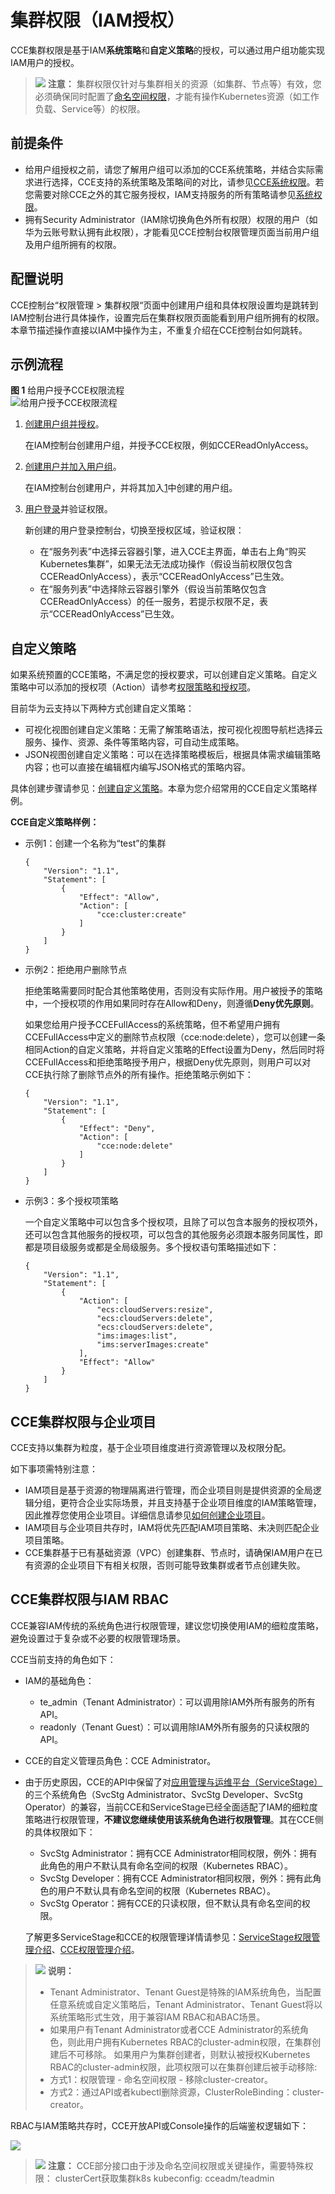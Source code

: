 # 集群权限（IAM授权）<a name="cce_01_0188"></a>

CCE集群权限是基于IAM**系统策略**和**自定义策略**的授权，可以通过用户组功能实现IAM用户的授权。

>![](public_sys-resources/icon-caution.gif) **注意：** 
>集群权限仅针对与集群相关的资源（如集群、节点等）有效，您必须确保同时配置了[命名空间权限](命名空间权限（Kubernetes-RBAC授权）.md)，才能有操作Kubernetes资源（如工作负载、Service等）的权限。

## 前提条件<a name="section16601203895318"></a>

-   给用户组授权之前，请您了解用户组可以添加的CCE系统策略，并结合实际需求进行选择，CCE支持的系统策略及策略间的对比，请参见[CCE系统权限](https://support.huaweicloud.com/productdesc-cce/cce_productdesc_0002.html)。若您需要对除CCE之外的其它服务授权，IAM支持服务的所有策略请参见[系统权限](https://support.huaweicloud.com/usermanual-permissions/iam_01_0001.html)。
-   拥有Security Administrator（IAM除切换角色外所有权限）权限的用户（如华为云账号默认拥有此权限），才能看见CCE控制台权限管理页面当前用户组及用户组所拥有的权限。

## 配置说明<a name="section638994317105"></a>

CCE控制台“权限管理 \> 集群权限“页面中创建用户组和具体权限设置均是跳转到IAM控制台进行具体操作，设置完后在集群权限页面能看到用户组所拥有的权限。本章节描述操作直接以IAM中操作为主，不重复介绍在CCE控制台如何跳转。

## 示例流程<a name="section1189416161520"></a>

**图 1**  给用户授予CCE权限流程<a name="fig1351611812271"></a>  
![](figures/给用户授予CCE权限流程.png "给用户授予CCE权限流程")

1.  <a name="li10176121316284"></a>[创建用户组并授权](https://support.huaweicloud.com/usermanual-iam/iam_03_0001.html)。

    在IAM控制台创建用户组，并授予CCE权限，例如CCEReadOnlyAccess。

2.  [创建用户并加入用户组](https://support.huaweicloud.com/usermanual-iam/iam_02_0001.html)。

    在IAM控制台创建用户，并将其加入[1](#li10176121316284)中创建的用户组。

3.  [用户登录](https://support.huaweicloud.com/usermanual-iam/iam_01_0552.html)并验证权限。

    新创建的用户登录控制台，切换至授权区域，验证权限：

    -   在“服务列表”中选择云容器引擎，进入CCE主界面，单击右上角“购买Kubernetes集群”，如果无法无法成功操作（假设当前权限仅包含CCEReadOnlyAccess），表示“CCEReadOnlyAccess”已生效。
    -   在“服务列表”中选择除云容器引擎外（假设当前策略仅包含CCEReadOnlyAccess）的任一服务，若提示权限不足，表示“CCEReadOnlyAccess”已生效。


## 自定义策略<a name="section1437818291149"></a>

如果系统预置的CCE策略，不满足您的授权要求，可以创建自定义策略。自定义策略中可以添加的授权项（Action）请参考[权限策略和授权项](https://support.huaweicloud.com/api-cce/cce_02_0327.html)。

目前华为云支持以下两种方式创建自定义策略：

-   可视化视图创建自定义策略：无需了解策略语法，按可视化视图导航栏选择云服务、操作、资源、条件等策略内容，可自动生成策略。
-   JSON视图创建自定义策略：可以在选择策略模板后，根据具体需求编辑策略内容；也可以直接在编辑框内编写JSON格式的策略内容。

具体创建步骤请参见：[创建自定义策略](https://support.huaweicloud.com/usermanual-iam/iam_01_0605.html)。本章为您介绍常用的CCE自定义策略样例。

**CCE自定义策略样例：**

-   示例1：创建一个名称为“test”的集群

    ```
    {
        "Version": "1.1",
        "Statement": [
            {
                "Effect": "Allow",
                "Action": [
                    "cce:cluster:create"
                ]
            }
        ]
    }
    ```

-   示例2：拒绝用户删除节点

    拒绝策略需要同时配合其他策略使用，否则没有实际作用。用户被授予的策略中，一个授权项的作用如果同时存在Allow和Deny，则遵循**Deny优先原则**。

    如果您给用户授予CCEFullAccess的系统策略，但不希望用户拥有CCEFullAccess中定义的删除节点权限（cce:node:delete），您可以创建一条相同Action的自定义策略，并将自定义策略的Effect设置为Deny，然后同时将CCEFullAccess和拒绝策略授予用户，根据Deny优先原则，则用户可以对CCE执行除了删除节点外的所有操作。拒绝策略示例如下：

    ```
    {
        "Version": "1.1",
        "Statement": [
            {
                "Effect": "Deny",
                "Action": [
                    "cce:node:delete"
                ]
            }
        ]
    }
    ```

-   示例3：多个授权项策略

    一个自定义策略中可以包含多个授权项，且除了可以包含本服务的授权项外，还可以包含其他服务的授权项，可以包含的其他服务必须跟本服务同属性，即都是项目级服务或都是全局级服务。多个授权语句策略描述如下：

    ```
    {
        "Version": "1.1",
        "Statement": [
            {
                "Action": [
                    "ecs:cloudServers:resize",
                    "ecs:cloudServers:delete",
                    "ecs:cloudServers:delete",
                    "ims:images:list",
                    "ims:serverImages:create"
                ],
                "Effect": "Allow"
            }
        ]
    }
    ```


## CCE集群权限与企业项目<a name="section2079185434619"></a>

CCE支持以集群为粒度，基于企业项目维度进行资源管理以及权限分配。

如下事项需特别注意：

-   IAM项目是基于资源的物理隔离进行管理，而企业项目则是提供资源的全局逻辑分组，更符合企业实际场景，并且支持基于企业项目维度的IAM策略管理，因此推荐您使用企业项目。详细信息请参见[如何创建企业项目](https://support.huaweicloud.com/usermanual-em/zh-cn_topic_0108763964.html)。
-   IAM项目与企业项目共存时，IAM将优先匹配IAM项目策略、未决则匹配企业项目策略。
-   CCE集群基于已有基础资源（VPC）创建集群、节点时，请确保IAM用户在已有资源的企业项目下有相关权限，否则可能导致集群或者节点创建失败。

## CCE集群权限与IAM RBAC<a name="section8718111816319"></a>

CCE兼容IAM传统的系统角色进行权限管理，建议您切换使用IAM的细粒度策略，避免设置过于复杂或不必要的权限管理场景。

CCE当前支持的角色如下：

-   IAM的基础角色：
    -   te\_admin（Tenant Administrator）：可以调用除IAM外所有服务的所有API。
    -   readonly（Tenant Guest）：可以调用除IAM外所有服务的只读权限的API。

-   CCE的自定义管理员角色：CCE Administrator。
-   由于历史原因，CCE的API中保留了对[应用管理与运维平台（ServiceStage）](https://support.huaweicloud.com/servicestage/index.html)的三个系统角色（SvcStg Administrator、SvcStg Developer、SvcStg Operator）的兼容，当前CCE和ServiceStage已经全面适配了IAM的细粒度策略进行权限管理，**不建议您继续使用该系统角色进行权限管理**。其在CCE侧的具体权限如下：

    -   SvcStg Administrator：拥有CCE Administrator相同权限，例外：拥有此角色的用户不默认具有命名空间的权限（Kubernetes RBAC）。
    -   SvcStg Developer：拥有CCE Administrator相同权限，例外：拥有此角色的用户不默认具有命名空间的权限（Kubernetes RBAC）。
    -   SvcStg Operator：拥有CCE的只读权限，但不默认具有命名空间的权限。

    了解更多ServiceStage和CCE的权限管理详情请参见：[ServiceStage权限管理介绍](https://support.huaweicloud.com/productdesc-servicestage/ss_productdesc_0006.html)、[CCE权限管理介绍](https://support.huaweicloud.com/productdesc-cce/cce_productdesc_0002.html)。


>![](public_sys-resources/icon-note.gif) **说明：** 
>-   Tenant Administrator、Tenant Guest是特殊的IAM系统角色，当配置任意系统或自定义策略后，Tenant Administrator、Tenant Guest将以系统策略形式生效，用于兼容IAM RBAC和ABAC场景。
>-   如果用户有Tenant Administrator或者CCE Administrator的系统角色，则此用户拥有Kubernetes RBAC的cluster-admin权限，在集群创建后不可移除。
>    如果用户为集群创建者，则默认被授权Kubernetes RBAC的cluster-admin权限，此项权限可以在集群创建后被手动移除:  
>    -   方式1：权限管理 - 命名空间权限 - 移除cluster-creator。
>    -   方式2：通过API或者kubectl删除资源，ClusterRoleBinding：cluster-creator。

RBAC与IAM策略共存时，CCE开放API或Console操作的后端鉴权逻辑如下：

![](figures/zh-cn_image_0000001086743939.png)

>![](public_sys-resources/icon-caution.gif) **注意：** 
>CCE部分接口由于涉及命名空间权限或关键操作，需要特殊权限：
>clusterCert获取集群k8s kubeconfig: cceadm/teadmin

